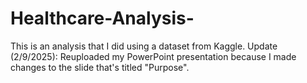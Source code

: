 # Healthcare-Analysis-
This is an analysis that I did using a dataset from Kaggle. 
Update (2/9/2025): Reuploaded my PowerPoint presentation because I made changes to the slide that's titled "Purpose". 
